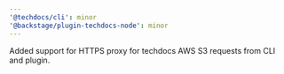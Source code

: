 ```yaml
---
'@techdocs/cli': minor
'@backstage/plugin-techdocs-node': minor
---
```


Added support for HTTPS proxy for techdocs AWS S3 requests from CLI and plugin.
